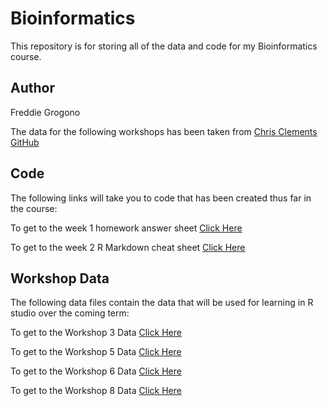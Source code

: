 # Bioinformatics
This repository is for storing all of the data and code for my Bioinformatics course. 

## Author
Freddie Grogono

The data for the following workshops has been taken from [Chris Clements GitHub](https://github.com/chrit88)

## Code
The following links will take you to code that has been created thus far in the course:

To get to the week 1 homework answer sheet [Click Here](https://github.com/Freddie-Grogono/bioinformatics/blob/main/Code/Week%201%20Code)

To get to the week 2 R Markdown cheat sheet [Click Here](https://github.com/Freddie-Grogono/bioinformatics/blob/main/Code/R%20Markdown%20Cheat%20Sheet.Rmd)


## Workshop Data
The following data files contain the data that will be used for learning in R studio over the coming term:

To get to the Workshop 3 Data [Click Here](https://github.com/dli417/bioinformatics/tree/main/data/Workshop%203)

To get to the Workshop 5 Data [Click Here](https://github.com/dli417/bioinformatics/tree/main/data/Workshop%205)

To get to the Workshop 6 Data [Click Here](https://github.com/dli417/bioinformatics/tree/main/data/Workshop%206)

To get to the Workshop 8 Data [Click Here](https://github.com/dli417/bioinformatics/tree/main/data/Workshop%208)


